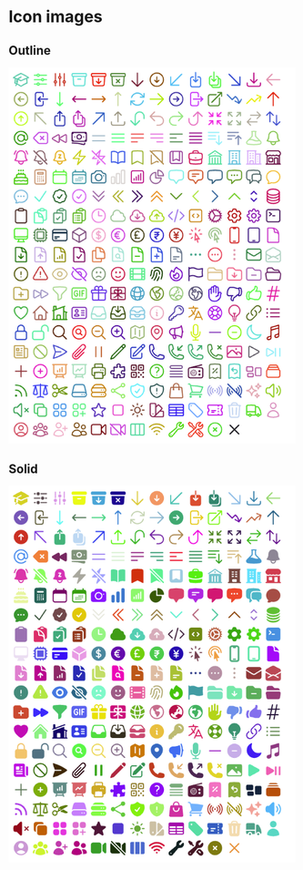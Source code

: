 # Icon images

## Outline

<p align="center">
<img width="650" src="/static/images/heros2.png" />
</p>

## Solid

<p align="center">
<img width="650" src="/static/images/heros2-solid-optimized.png" />
</p>
